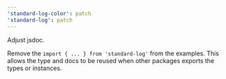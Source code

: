 ```yaml
---
'standard-log-color': patch
'standard-log': patch
---
```


Adjust jsdoc.

Remove the `import { ... } from 'standard-log'` from the examples.
This allows the type and docs to be reused when other packages exports the types or instances.
